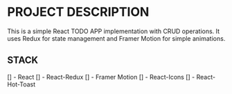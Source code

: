 # PROJECT DESCRIPTION

This is a simple React TODO APP implementation with CRUD operations. It uses Redux for state management and Framer Motion for simple animations.

## STACK
[] - React
[] - React-Redux
[] - Framer Motion
[] - React-Icons
[] - React-Hot-Toast